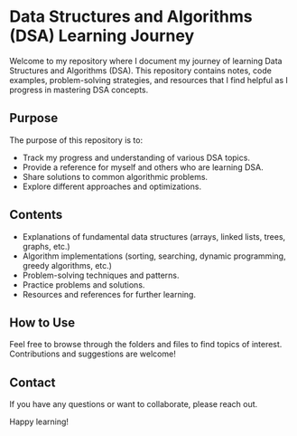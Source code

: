 # Data Structures and Algorithms (DSA) Learning Journey

Welcome to my repository where I document my journey of learning Data Structures and Algorithms (DSA). This repository contains notes, code examples, problem-solving strategies, and resources that I find helpful as I progress in mastering DSA concepts.

## Purpose

The purpose of this repository is to:

- Track my progress and understanding of various DSA topics.
- Provide a reference for myself and others who are learning DSA.
- Share solutions to common algorithmic problems.
- Explore different approaches and optimizations.

## Contents

- Explanations of fundamental data structures (arrays, linked lists, trees, graphs, etc.)
- Algorithm implementations (sorting, searching, dynamic programming, greedy algorithms, etc.)
- Problem-solving techniques and patterns.
- Practice problems and solutions.
- Resources and references for further learning.

## How to Use

Feel free to browse through the folders and files to find topics of interest. Contributions and suggestions are welcome!

## Contact

If you have any questions or want to collaborate, please reach out.

Happy learning!
